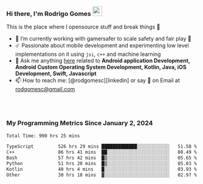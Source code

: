 
### Hi there, I'm Rodrigo Gomes <img src="https://media.giphy.com/media/hvRJCLFzcasrR4ia7z/giphy.gif" width="25px">
This is the place where I opensource stuff and break things 🤣
- 🔭 I’m currently working with gamersafer to scale safety and fair play 💜
- ☄️ Passionate about mobile development and experimenting low level implementations on it using `jsi`, `c++` and machine learning
- 💬 Ask me anything [here](https://github.com/rodgomesc/rodgomesc/issues) related to <b>Android application Development, Android Custom Operating System Development, Kotlin, Java, iOS Development, Swift, Javascript</b>
- 📫 How to reach me: [@rodgomesc][linkedin] or say 👋 on Email at [rodgomesc@gmail.com](mailto:rodgomesc@gmail.com)


<br/>

<!-- 
<picture>
  <img src="/github-metrics.svg" alt="Metrics">
</picture>
-->

</br>

### My Programming Metrics Since January 2, 2024 


<!--START_SECTION:waka-->

```txt
Total Time: 990 hrs 25 mins

TypeScript         526 hrs 29 mins █████████████░░░░░░░░░░░░   51.58 %
C++                86 hrs 41 mins  ██░░░░░░░░░░░░░░░░░░░░░░░   08.49 %
Bash               57 hrs 42 mins  █▒░░░░░░░░░░░░░░░░░░░░░░░   05.65 %
Python             51 hrs 20 mins  █▒░░░░░░░░░░░░░░░░░░░░░░░   05.03 %
Kotlin             40 hrs 4 mins   █░░░░░░░░░░░░░░░░░░░░░░░░   03.93 %
Other              30 hrs 18 mins  ▓░░░░░░░░░░░░░░░░░░░░░░░░   02.97 %
```

<!--END_SECTION:waka-->
